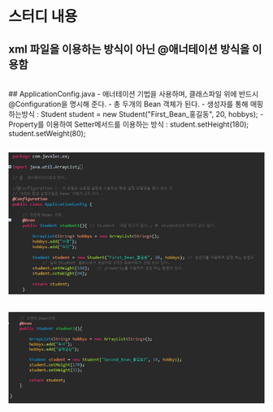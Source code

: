 # 스터디 내용
## xml 파일을 이용하는 방식이 아닌 @애너테이션 방식을 이용함

<br/>
## ApplicationConfig.java
- 애너테이션 기법을 사용하며, 클래스파일 위에 반드시 @Configuration을 명시해 준다.
- 총 두개의 Bean 객체가 된다.
- 생성자를 통해 매핑 하는방식 : Student student = new Student("First_Bean_홍길동", 20, hobbys);
- Property를 이용하여 Setter메서드를 이용하는 방식 : student.setHeight(180);    student.setWeight(80);

## ![사진](https://github.com/leedongjoon121/SpringFramework_study/blob/lecture5/img/applicationconfig1.JPG?raw=true)

## ![사진](https://github.com/leedongjoon121/SpringFramework_study/blob/lecture5/img/applicationconfig2.JPG?raw=true)
<br/>


